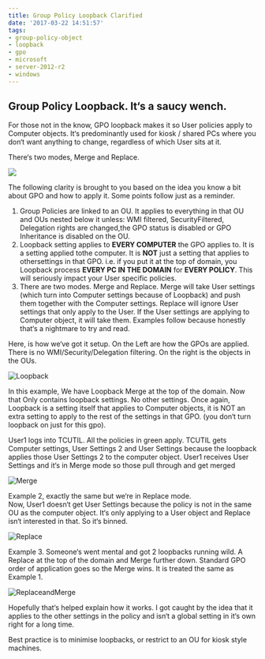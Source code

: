 ```yaml
---
title: Group Policy Loopback Clarified
date: '2017-03-22 14:51:57'
tags:
- group-policy-object
- loopback
- gpo
- microsoft
- server-2012-r2
- windows
---
```




## Group Policy Loopback. It‘s a saucy wench.

For those not in the know, GPO loopback makes it so User policies apply to Computer objects. It‘s predominantly used for kiosk / shared PCs where you don‘t want anything to change, regardless of which User sits at it.

There‘s two modes, Merge and Replace.

![](https://cloudconfusionsa.blob.core.windows.net/blogimages/2017/2017-03-22-14_33_42-Group-Policy-Management.png?resize=525%2C184)

The following clarity is brought to you based on the idea you know a bit about GPO and how to apply it. Some points follow just as a reminder.

1. Group Policies are linked to an OU. It applies to everything in that OU and OUs nested below it unless: WMI filtered, SecurityFiltered, Delegation rights are changed,the GPO status is disabled or GPO Inheritance is disabled on the OU.
2. Loopback setting applies to **EVERY COMPUTER** the GPO applies to. It is a setting applied tothe computer. It is **NOT** just a setting that applies to othersettings in that GPO. i.e. if you put it at the top of domain, you Loopback process **EVERY PC IN THE DOMAIN** for **EVERY POLICY**. This will seriously impact your User specific policies.
3. There are two modes. Merge and Replace. Merge will take User settings (which turn into Computer settings because of Loopback) and push them together with the Computer settings. Replace will ignore User settings that only apply to the User. If the User settings are applying to Computer object, it will take them. Examples follow because honestly that‘s a nightmare to try and read.

Here, is how we‘ve got it setup. On the Left are how the GPOs are applied. There is no WMI/Security/Delegation filtering. On the right is the objects in the OUs.

![Loopback](https://cloudconfusionsa.blob.core.windows.net/blogimages/2017/Loopback.jpg.png?resize=525%2C421)

In this example, We have Loopback Merge at the top of the domain. Now that Only contains loopback settings. No other settings. Once again, Loopback is a setting itself that applies to Computer objects, it is NOT an extra setting to apply to the rest of the settings in that GPO. (you don‘t turn loopback on just for this gpo).

User1 logs into TCUTIL. All the policies in green apply. TCUTIL gets Computer settings, User Settings 2 and User Settings because the loopback applies those User Settings 2 to the computer object. User1 receives User Settings and it‘s in Merge mode so those pull through and get merged

![Merge](https://cloudconfusionsa.blob.core.windows.net/blogimages/2017/Loopbackmerge3.jpg-OneDrive.jpg?resize=525%2C420)

Example 2, exactly the same but we‘re in Replace mode.  
 Now, User1 doesn‘t get User Settings because the policy is not in the same OU as the computer object. It‘s only applying to a User object and Replace isn‘t interested in that. So it‘s binned.

![Replace](https://cloudconfusionsa.blob.core.windows.net/blogimages/2017/Loopbackreplace2.jpg-OneDrive.png?resize=525%2C416)

Example 3. Someone‘s went mental and got 2 loopbacks running wild. A Replace at the top of the domain and Merge further down. Standard GPO order of application goes so the Merge wins. It is treated the same as Example 1.

![ReplaceandMerge](https://cloudconfusionsa.blob.core.windows.net/blogimages/2017/Loopbackrepmerge.jpg-OneDrive.jpg?resize=525%2C423)





Hopefully that‘s helped explain how it works. I got caught by the idea that it applies to the other settings in the policy and isn‘t a global setting in it‘s own right for a long time.

Best practice is to minimise loopbacks, or restrict to an OU for kiosk style machines.

